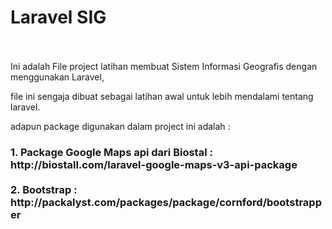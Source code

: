 <h1>Laravel SIG</h1>
<br>
<br>
Ini adalah File project latihan membuat Sistem Informasi Geografis dengan menggunakan Laravel,
<p>file ini sengaja dibuat sebagai latihan awal untuk lebih mendalami tentang laravel.</p>
<p>adapun package digunakan dalam project ini adalah :</p>
<h3>
1. Package Google Maps api dari Biostal : http://biostall.com/laravel-google-maps-v3-api-package
<br>
<br>
2. Bootstrap : http://packalyst.com/packages/package/cornford/bootstrapper
</h3>
